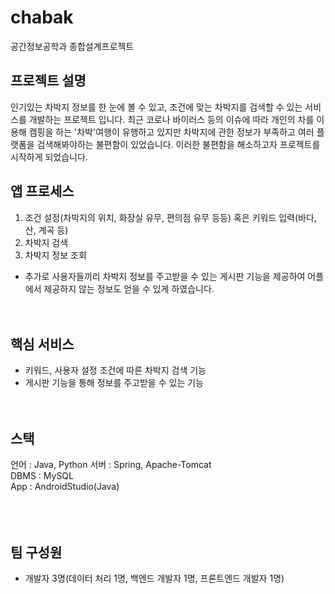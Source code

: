 # chabak
공간정보공학과 종합설계프로젝트


## 프로젝트 설명
인기있는 차박지 정보를 한 눈에 볼 수 있고, 조건에 맞는 차박지를 검색할 수 있는 서비스를 개발하는 프로젝트 입니다. 최근 코로나 바이러스 등의 이슈에 따라 개인의
차를 이용해 캠핑을 하는 '차박'여행이 유행하고 있지만 차박지에 관한 정보가 부족하고 여러 플랫폼을 검색해봐야하는 불편함이 있었습니다. 이러한 불편함을 해소하고자 
프로젝트를 시작하게 되었습니다.

## 앱 프로세스
 1. 조건 설정(차박지의 위치, 화장실 유무, 편의점 유무 등등) 혹은 키워드 입력(바다, 산, 계곡 등)
 2. 차박지 검색
 3. 차박지 정보 조회 
 + 추가로 사용자들끼리 차박지 정보를 주고받을 수 있는 게시판 기능을 제공하여 어플에서 제공하지 않는 정보도 얻을 수 있게 하였습니다.
 <br><br><br>
 
 ## 핵심 서비스
 - 키워드, 사용자 설정 조건에 따른 차박지 검색 기능
 - 게시판 기능을 통해 정보를 주고받을 수 있는 기능
 <br><br><br>

## 스택
 언어 : Java, Python
 서버 : Spring, Apache-Tomcat<br>
 DBMS : MySQL<br>
 App  : AndroidStudio(Java) <br>
 <br><br><br>
 
 ## 팀 구성원
 - 개발자 3명(데이터 처리 1명, 백엔드 개발자 1명, 프론트엔드 개발자 1명)

